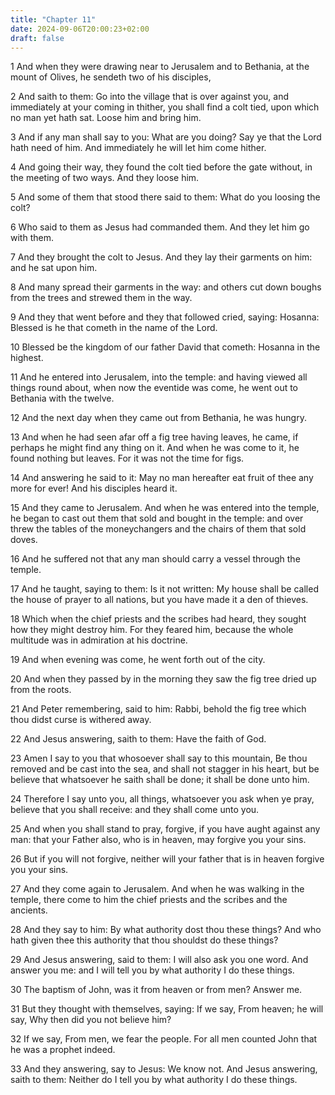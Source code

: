```yaml
---
title: "Chapter 11"
date: 2024-09-06T20:00:23+02:00
draft: false
---
```



1 And when they were drawing near to Jerusalem and to Bethania, at the mount of Olives, he sendeth two of his disciples,

2 And saith to them: Go into the village that is over against you, and immediately at your coming in thither, you shall find a colt tied, upon which no man yet hath sat. Loose him and bring him.

3 And if any man shall say to you: What are you doing? Say ye that the Lord hath need of him. And immediately he will let him come hither.

4 And going their way, they found the colt tied before the gate without, in the meeting of two ways. And they loose him.

5 And some of them that stood there said to them: What do you loosing the colt?

6 Who said to them as Jesus had commanded them. And they let him go with them.

7 And they brought the colt to Jesus. And they lay their garments on him: and he sat upon him.

8 And many spread their garments in the way: and others cut down boughs from the trees and strewed them in the way.

9 And they that went before and they that followed cried, saying: Hosanna: Blessed is he that cometh in the name of the Lord.

10 Blessed be the kingdom of our father David that cometh: Hosanna in the highest.

11 And he entered into Jerusalem, into the temple: and having viewed all things round about, when now the eventide was come, he went out to Bethania with the twelve.

12 And the next day when they came out from Bethania, he was hungry.

13 And when he had seen afar off a fig tree having leaves, he came, if perhaps he might find any thing on it. And when he was come to it, he found nothing but leaves. For it was not the time for figs.

14 And answering he said to it: May no man hereafter eat fruit of thee any more for ever! And his disciples heard it.

15 And they came to Jerusalem. And when he was entered into the temple, he began to cast out them that sold and bought in the temple: and over threw the tables of the moneychangers and the chairs of them that sold doves.

16 And he suffered not that any man should carry a vessel through the temple.

17 And he taught, saying to them: Is it not written: My house shall be called the house of prayer to all nations, but you have made it a den of thieves.

18 Which when the chief priests and the scribes had heard, they sought how they might destroy him. For they feared him, because the whole multitude was in admiration at his doctrine.

19 And when evening was come, he went forth out of the city.

20 And when they passed by in the morning they saw the fig tree dried up from the roots.

21 And Peter remembering, said to him: Rabbi, behold the fig tree which thou didst curse is withered away.

22 And Jesus answering, saith to them: Have the faith of God.

23 Amen I say to you that whosoever shall say to this mountain, Be thou removed and be cast into the sea, and shall not stagger in his heart, but be believe that whatsoever he saith shall be done; it shall be done unto him.

24 Therefore I say unto you, all things, whatsoever you ask when ye pray, believe that you shall receive: and they shall come unto you.

25 And when you shall stand to pray, forgive, if you have aught against any man: that your Father also, who is in heaven, may forgive you your sins.

26 But if you will not forgive, neither will your father that is in heaven forgive you your sins.

27 And they come again to Jerusalem. And when he was walking in the temple, there come to him the chief priests and the scribes and the ancients.

28 And they say to him: By what authority dost thou these things? And who hath given thee this authority that thou shouldst do these things?

29 And Jesus answering, said to them: I will also ask you one word. And answer you me: and I will tell you by what authority I do these things.

30 The baptism of John, was it from heaven or from men? Answer me.

31 But they thought with themselves, saying: If we say, From heaven; he will say, Why then did you not believe him?

32 If we say, From men, we fear the people. For all men counted John that he was a prophet indeed.

33 And they answering, say to Jesus: We know not. And Jesus answering, saith to them: Neither do I tell you by what authority I do these things.

